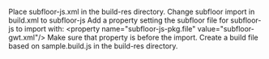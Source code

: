 Place subfloor-js.xml in the build-res directory.
Change subfloor import in build.xml to subfloor-js
Add a property setting the subfloor file for subfloor-js to import with:
&lt;property name="subfloor-js-pkg.file" value="subfloor-gwt.xml"/&gt;
Make sure that property is before the import.
Create a build file based on sample.build.js in the build-res directory.
